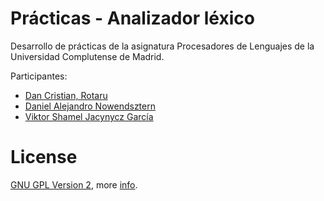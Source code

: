 Prácticas - Analizador léxico
=========

Desarrollo de prácticas de la asignatura Procesadores de Lenguajes de la Universidad Complutense de Madrid.

Participantes:
  - [Dan Cristian, Rotaru](https://github.com/RotaruDan)
  - [Daniel Alejandro Nowendsztern](https://github.com/danielnowendsztern)
  - [Viktor Shamel Jacynycz García](https://github.com/Re1del)

License
===
[GNU GPL Version 2](https://github.com/plgucm/practica2/blob/master/LICENSE), more [info](http://en.wikipedia.org/wiki/GNU_General_Public_License).
